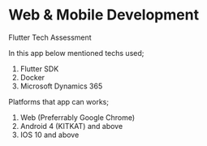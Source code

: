 # Web & Mobile Development
Flutter Tech Assessment

In this app below mentioned techs used;

1. Flutter SDK
2. Docker
3. Microsoft Dynamics 365

Platforms that app can works;

1. Web (Preferrably Google Chrome)
2. Android 4 (KITKAT) and above
3. IOS 10 and above


